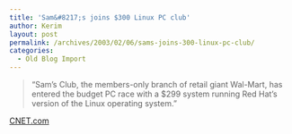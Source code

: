 ```yaml
---
title: 'Sam&#8217;s joins $300 Linux PC club'
author: Kerim
layout: post
permalink: /archives/2003/02/06/sams-joins-300-linux-pc-club/
categories:
  - Old Blog Import
---
```


>   &#8220;Sam&#8217;s Club, the members-only branch of retail giant Wal-Mart, has entered the budget PC race with a $299 system running Red Hat&#8217;s version of the Linux operating system.&#8221;


<a href="http://news.com.com/2100-1040-983525.html" onclick="_gaq.push(['_trackEvent', 'outbound-article', 'http://news.com.com/2100-1040-983525.html', 'CNET.com']);" >CNET.com</a>

